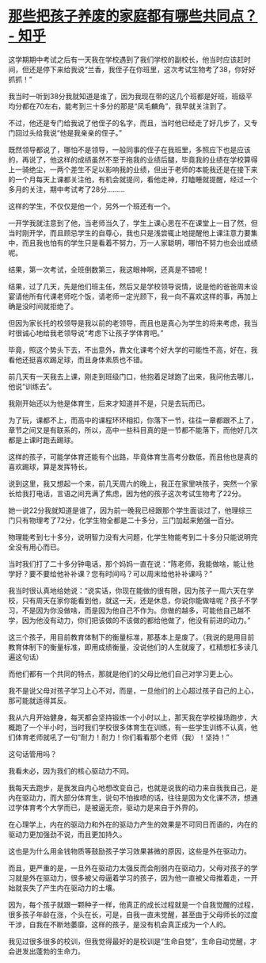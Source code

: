 # [那些把孩子养废的家庭都有哪些共同点？ - 知乎](https://www.zhihu.com/question/496209207/answer/2283708371)

这学期期中考试之后有一天我在学校遇到了我们学校的副校长，他当时应该赶时间，但还是停下来给我说“兰香，我侄子在你班里，这次考试生物考了38，你好好抓抓！”

我当时一听到38分我就知道是谁了，因为我现在带的这几个班都是好班，班级平均分都在70左右，能考到三十多分的那是“凤毛麟角”，我早就关注到了。

不过，他还是专门给我说了他侄子的名字，而且，当时他已经走了好几步了，又专门回过头给我说“他是我亲亲的侄子。”

既然领导都说了，哪怕不是领导，一般同事的侄子在我班里，多照应下也是应该的，再说了，他这样的成绩虽然不至于拖我的业绩后腿，毕竟我的业绩在学校算得上一骑绝尘，一两个差生不足以影响我的业绩，但出于老师的本能我还是在接下来的一个月每天上课都关注他，有机会就提问，看他走神，打瞌睡就提醒，经过一个多月的关注，期中考试考了28分………

这样的学生，不仅仅是他一个，另外一个班还有一个。

一开学我就注意到了他，当老师当久了，学生上课心思在不在课堂上一目了然，但当时刚开学，而且顾忌学生的自尊心，我也只是浅尝辄止地提醒他上课注意力要集中，而且我也怕有的学生只是看着不努力，万一人家聪明，哪怕不努力也会出成绩呢。

结果，第一次考试，全班倒数第三，我这眼神啊，还真是不错呢！

结果，过了几天，先是他们班主任，然后又是学校领导说情，说是他的爸爸周末设宴请他所有代课老师吃个饭，请老师一定光顾下，我一向不喜欢这样的事，再加上确是没时间就拒绝了。

但因为家长托的校领导是我以前的老领导，而且也是真心为学生的将来考虑，我当时很诚心地给我老领导说“考虑下让孩子学体育吧。”

毕竟，照这个势头下去，不出意外，靠文化课考个好大学的可能性不高，好在，我看他还挺喜欢踢足球，而且身体素质也不错。

前几天有一天我去上课，刚走到班级门口，他抱着足球跑了出来，我问他去哪儿，他说“训练去”。

我刚开始还以为他是体育生，后来才知道并不是，只是去玩而已。

为了玩，课都不上，而高中的课程环环相扣，你落下一节，往往一章都跟不上了，章节之间又是有联系的，所以，高中一些科目真的是一节都不能落下，而他好几次都是上课时跑去踢球。

这样的孩子，可能学体育还能有个出路，毕竟体育生高考分数低，而且他也是真的喜欢踢球，算是发挥特长。

说到这里，我又想起一个来，前几天周六的晚上，我正在家里哄孩子，突然一个家长给我打电话，言语之间充满了焦虑，因为他的孩子这次考试生物考了22分。

她一说22分我就知道是谁了，因为前一晚我已经跟那个学生面谈过了，他理综三门只有物理考了72分，化学生物全都是二十多分，三门加起来勉强一百分。

物理能考到七十多分，说明智力没有大问题，化学生物能考到二十多分只能说明完全没有用心而已。

当时我们打了二十多分钟电话，那个妈妈一直在说：“陈老师，我能做啥，能让他学好？要不要给他补补课？您有时间吗？可以周末给他补补课吗？”

我当时很认真地给她说：“说实话，你现在能做的很有限，因为孩子一周六天在学校，只有周天在家你能看到他，就这一天，还是休息，你说你能做啥呢？孩子不学习，不是因为你没做啥，而是因为他自己不作为。你做的越多，可能他自己越不学，因为他没有动力，你们把该做的不该做的都给他做了，他没有前进的动力。”

这三个孩子，用目前教育体制下的衡量标准，那基本上是废了。（我说的是用目前教育体制下的衡量标准，即用成绩衡量，没说他们的人生就废了，杠精想杠多读几遍这句话）

而他们都有一个共同的特点，那就是他们的父母比他们自己对学习更上心。

我不是说父母对孩子学习上心不对，而是，一旦他们的上心超过孩子自己的上心，那可能就适得其反。

我从六月开始健身，每天都会坚持锻炼一个小时以上，那天我在学校操场跑步，大概跑了一个半小时，当时我们学校很多体育生在训练，有一些学生训练不认真，他们体育老师就吼了一句“耐力！耐力！你们看看那个老师（我）！坚持！”

这句话管用吗？

我看未必，因为我们的核心驱动力不同。

我每天去跑步，是我发自内心地想改变自己，也就是说我的动力来自我我自己，是内在驱动力，而大部分体育生，说句不怕挨喷的话，往往是因为文化课不济，想通过学体育考个大学而已，是被逼无奈，驱动力是来自于外界的。

在心理学上，内在的驱动力和外在的驱动力产生的效果是不可同日而语的，内在的驱动力更加强劲不说，而且更加持久。

这也是为什么用金钱物质等鼓励孩子学习效果甚微的原因，这些是外在驱动力。

而且，更严重的是，一旦外在驱动力太强反而会削弱内在驱动力，父母对孩子的学习就是外在驱动力，很多被父母逼着学习的孩子，因为他一直被父母推着走，一开始就丧失了产生内在驱动力的土壤。

因为，每个孩子就跟一颗种子一样，他真正的成长过程就是一个自我觉醒的过程，很多孩子年龄在涨，个头在长，可是，自我一直未觉醒，甚至由于父母师长的过度干涉，自我在不断地萎靡，这样的孩子，是没有机会真正成为一个人的。

我见过很多很多的校训，但我觉得最好的是校训是“生命自觉”，生命自动觉醒，才会迸发出蓬勃的生命力。
